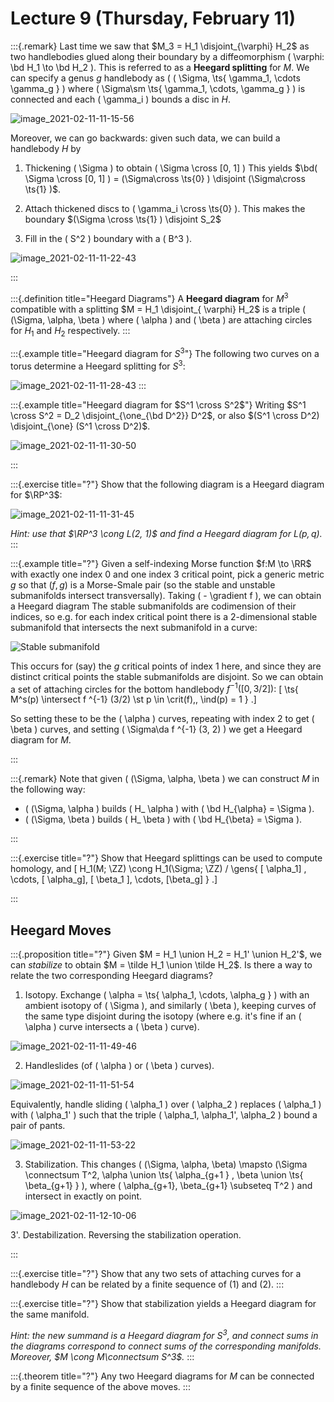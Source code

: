 # Lecture 9 (Thursday, February 11)

:::{.remark}
Last time we saw that $M_3 = H_1 \disjoint_{\varphi} H_2$ as two handlebodies glued along their boundary by a diffeomorphism \( \varphi: \bd H_1 \to \bd H_2 \).
This is referred to as a **Heegard splitting** for $M$.
We can specify a genus $g$ handlebody as \( ( \Sigma, \ts{ \gamma_1, \cdots \gamma_g } \)  where \( \Sigma\sm \ts{ \gamma_1, \cdots, \gamma_g } \) is connected and each \( \gamma_i \) bounds a disc in $H$.

![image_2021-02-11-11-15-56](figures/image_2021-02-11-11-15-56.png)

Moreover, we can go backwards: given such data, we can build a handlebody $H$ by 

1. Thickening \( \Sigma \) to obtain \( \Sigma \cross [0, 1] \)
    This yields $\bd( \Sigma \cross [0, 1] ) = (\Sigma\cross \ts{0} ) \disjoint (\Sigma\cross \ts{1} )$.

2. Attach thickened discs to \( \gamma_i \cross \ts{0} \).
    This makes the boundary $(\Sigma \cross \ts{1} ) \disjoint S_2$

3. Fill in the \( S^2 \) boundary with a \( B^3 \).

![image_2021-02-11-11-22-43](figures/image_2021-02-11-11-22-43.png)

:::

:::{.definition title="Heegard Diagrams"}
A **Heegard diagram** for $M^3$ compatible with a splitting $M = H_1 \disjoint_{ \varphi} H_2$ is a triple \( (\Sigma, \alpha, \beta \) where \( \alpha \) and \( \beta \) are attaching circles for $H_1$ and $H_2$ respectively.
:::

:::{.example title="Heegard diagram for $S^3$"}
The following two curves on a torus determine a Heegard splitting for $S^3$:

![image_2021-02-11-11-28-43](figures/image_2021-02-11-11-28-43.png)
:::

:::{.example title="Heegard diagram for $S^1 \cross S^2$"}
Writing $S^1 \cross S^2 = D_2 \disjoint_{\one_{\bd D^2}} D^2$, or also $(S^1 \cross D^2) \disjoint_{\one} (S^1 \cross D^2)$.

![image_2021-02-11-11-30-50](figures/image_2021-02-11-11-30-50.png)

:::

:::{.exercise title="?"}
Show that the following diagram is a Heegard diagram for $\RP^3$:

![image_2021-02-11-11-31-45](figures/image_2021-02-11-11-31-45.png)

*Hint: use that $\RP^3 \cong L(2, 1)$ and find a Heegard diagram for $L(p, q)$.*
:::

:::{.example title="?"}
Given a self-indexing Morse function $f:M \to \RR$ with exactly one index 0 and one index 3 critical point, pick a generic metric $g$ so that $(f, g)$ is a Morse-Smale pair (so the stable and unstable submanifolds intersect transversally).
Taking \( - \gradient f \), we can obtain a Heegard diagram
The stable submanifolds are codimension of their indices, so e.g. for each index critical point there is a 2-dimensional stable submanifold that intersects the next submanifold in a curve:

![Stable submanifold](figures/image_2021-02-11-11-36-23.png)

This occurs for (say) the $g$ critical points of index $1$ here, and since they are distinct critical points the stable submanifolds are disjoint.
So we can obtain a set of attaching circles for the bottom handlebody $f ^{-1} ([0, 3/2])$:
\[
\ts{ M^s(p) \intersect f ^{-1} (3/2) \st p \in \crit(f),\, \ind(p) = 1 }
.\]

So setting these to be the \( \alpha \) curves, repeating with index 2 to get \( \beta \) curves, and setting \( \Sigma\da f ^{-1} (3, 2) \) we get a Heegard diagram for $M$.

:::

:::{.remark}
Note that given \( (\Sigma, \alpha, \beta \)  we can construct $M$ in the following way:

- \( (\Sigma, \alpha \) builds \( H_ \alpha \) with \( \bd H_{\alpha} = \Sigma \).
- \( (\Sigma, \beta \) builds \( H_ \beta \) with \( \bd H_{\beta} = \Sigma \).

:::

:::{.exercise title="?"}
Show that Heegard splittings can be used to compute homology, and 
\[
H_1(M; \ZZ) \cong H_1(\Sigma; \ZZ) / \gens{ [ \alpha_1] , \cdots, [ \alpha_g], [ \beta_1 ], \cdots, [\beta_g] } 
.\]

:::

## Heegard Moves

:::{.proposition title="?"}
Given $M = H_1 \union H_2 = H_1' \union H_2'$, we can *stabilize* to obtain $M = \tilde H_1 \union \tilde H_2$.
Is there a way to relate the two corresponding Heegard diagrams?

1. Isotopy.
  Exchange \( \alpha = \ts{ \alpha_1, \cdots, \alpha_g } \)  with an ambient isotopy of \( \Sigma \), and similarly \( \beta \), keeping curves of the same type disjoint during the isotopy (where e.g. it's fine if an \( \alpha \) curve intersects a \( \beta \) curve).

  ![image_2021-02-11-11-49-46](figures/image_2021-02-11-11-49-46.png)

2. Handleslides (of \( \alpha \) or \( \beta \) curves).
 
  ![image_2021-02-11-11-51-54](figures/image_2021-02-11-11-51-54.png) 

  Equivalently, handle sliding \( \alpha_1 \) over \( \alpha_2 \) replaces \( \alpha_1 \) with \( \alpha_1' \) such that the triple \( \alpha_1, \alpha_1', \alpha_2 \) bound a pair of pants.

  ![image_2021-02-11-11-53-22](figures/image_2021-02-11-11-53-22.png)

3. Stabilization.
  This changes \( (\Sigma, \alpha, \beta) \mapsto (\Sigma \connectsum T^2, \alpha \union \ts{ \alpha_{g+1 } , \beta \union \ts{ \beta_{g+1} } \), where \( \alpha_{g+1}, \beta_{g+1} \subseteq T^2 \) and intersect in exactly on point.

  ![image_2021-02-11-12-10-06](figures/image_2021-02-11-12-10-06.png)

3'. Destabilization.
  Reversing the stabilization operation.

:::

:::{.exercise title="?"}
Show that any two sets of attaching curves for a handlebody $H$ can be related by a finite sequence of (1) and (2).
:::

:::{.exercise title="?"}
Show that stabilization yields a Heegard diagram for the same manifold.

*Hint: the new summand is a Heegard diagram for $S^3$, and connect sums in the diagrams correspond to connect sums of the corresponding manifolds. Moreover, $M \cong M\connectsum S^3$.*
:::

:::{.theorem title="?"}
Any two Heegard diagrams for $M$ can be connected by a finite sequence of the above moves.
:::

